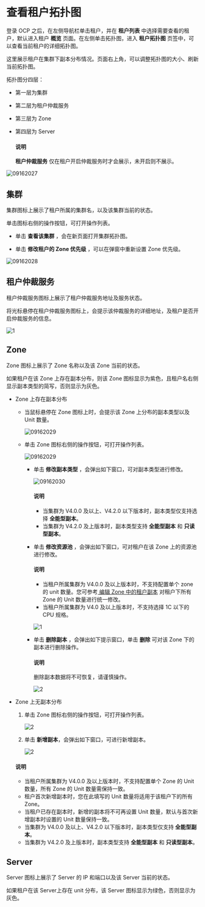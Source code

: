 # 查看租户拓扑图

登录 OCP 之后，在左侧导航栏单击租户，并在 **租户列表** 中选择需要查看的租户，默认进入租户 **概览** 页面。在左侧单击拓扑图，进入 **租户拓扑图** 页签中，可以查看当前租户的详细拓扑图。

这里展示租户在集群下副本分布情况。页面右上角，可以调整拓扑图的大小、刷新当前拓扑图。

拓扑图分四层：

* 第一层为集群

* 第二层为租户仲裁服务

* 第三层为 Zone

* 第四层为 Server

  <main id="notice" type='explain'>
  <h4>说明</h4>
  <p><b>租户仲裁服务</b> 仅在租户开启仲裁服务时才会展示，未开启则不展示。</p>
  </main>

![09162027](https://obbusiness-private.oss-cn-shanghai.aliyuncs.com/doc/img/ocp/410/%E7%A7%9F%E6%88%B7%E6%8B%93%E6%89%91%E5%9B%BE.png)

## 集群

集群图标上展示了租户所属的集群名，以及该集群当前的状态。

单击图标右侧的操作按钮，可打开操作列表。

* 单击 **查看该集群** ，会在新页面打开集群拓扑图。

* 单击 **修改租户的 Zone 优先级** ，可以在弹窗中重新设置 Zone 优先级。

![09162028](https://help-static-aliyun-doc.aliyuncs.com/assets/img/zh-CN/3260562361/p327427.png)

## 租户仲裁服务

租户仲裁服务图标上展示了租户仲裁服务地址及服务状态。

将光标悬停在租户仲裁服务图标上，会提示该仲裁服务的详细地址，及租户是否开启仲裁服务的信息。

![1](https://obbusiness-private.oss-cn-shanghai.aliyuncs.com/doc/img/ocp/410/%E7%A7%9F%E6%88%B7%E6%8B%93%E6%89%91%E5%8D%95%E5%9B%BE.png)

## Zone

Zone 图标上展示了 Zone 名称以及该 Zone 当前的状态。

如果租户在该 Zone 上存在副本分布，则该 Zone 图标显示为紫色，且租户名右侧显示副本类型的简写，否则显示为灰色。

* Zone 上存在副本分布

  * 当鼠标悬停在 Zone 图标上时，会提示该 Zone 上分布的副本类型以及 Unit 数量。

    ![09162029](https://help-static-aliyun-doc.aliyuncs.com/assets/img/zh-CN/4260562361/p327431.png)
  
  * 单击 Zone 图标右侧的操作按钮，可打开操作列表。

    ![09162029](https://help-static-aliyun-doc.aliyuncs.com/assets/img/zh-CN/4260562361/p327429.png)
  
    * 单击 **修改副本类型** ，会弹出如下窗口，可对副本类型进行修改。

      ![09162030](https://help-static-aliyun-doc.aliyuncs.com/assets/img/zh-CN/4260562361/p327432.png)

      <main id="notice" type='explain'>
      <h4>说明</h4>
      <p><ul><li>当集群为 V4.0.0 及以上、V4.2.0 以下版本时，副本类型仅支持选择 <b>全能型副本</b>。</li><li>当集群为 V4.2.0 及上版本时，副本类型支持 <b>全能型副本</b> 和 <b>只读型副本</b>。</li></ul></p>
      </main>

    * 单击 **修改资源池** ，会弹出如下窗口，可对租户在该 Zone 上的资源池进行修改。
  
      <main id="notice" type='explain'>
      <h4>说明</h4>
      <p><ul><li>当租户所属集群为 V4.0.0 及以上版本时，不支持配置单个 zone 的 unit 数量。您可参考<a href="../1000.manage-tenant-replica/300.edit-a-replica-of-a-tenant-in-a-private-zone.md"> 编辑 Zone 中的租户副本</a> 对租户下所有 Zone 的 Unit 数量进行统一修改。</li><li>当租户所属集群为 V4.0 及以上版本时，不支持选择 1C 以下的 CPU 规格。</li></ul></p>
      </main>
  
      ![1](https://obbusiness-private.oss-cn-shanghai.aliyuncs.com/doc/img/ocp/401/%E4%BF%AE%E6%94%B9%E8%B5%84%E6%BA%90%E6%B1%A01.png)

    * 单击 **删除副本** ，会弹出如下提示窗口，单击 **删除** 可对该 Zone 下的副本进行删除操作。

      <main id="notice" type='explain'>
      <h4>说明</h4>
      <p>删除副本数据将不可恢复，请谨慎操作。</p>
      </main>
  
      ![2](https://obbusiness-private.oss-cn-shanghai.aliyuncs.com/doc/img/ocp/%E5%88%A0%E9%99%A4%E5%89%AF%E6%9C%AC.png)

* Zone 上无副本分布

  1. 单击 Zone 图标右侧的操作按钮，可打开操作列表。

     ![2](https://obbusiness-private.oss-cn-shanghai.aliyuncs.com/doc/img/ocp/%E6%96%B0%E5%A2%9E%E5%89%AF%E6%9C%AC2.png)

  2. 单击 **新增副本**，会弹出如下窗口，可进行新增副本。

     ![2](https://obbusiness-private.oss-cn-shanghai.aliyuncs.com/doc/img/ocp/%E6%96%B0%E5%A2%9E%E5%89%AF%E6%9C%AC3.png)

    <main id="notice" type='explain'>
    <h4>说明</h4>
    <p><ul><li>当租户所属集群为 V4.0.0 及以上版本时，不支持配置单个 Zone 的 Unit 数量，所有 Zone 的 Unit 数量需保持一致。</li><li>租户首次新增副本时，您在此填写的 Unit 数量将适用于该租户下的所有 Zone。</li><li>当租户已存在副本时，新增的副本将不可再设置 Unit 数量，默认与首次新增副本时设置的 Unit 数量保持一致。<li>当集群为 V4.0.0 及以上、V4.2.0 以下版本时，副本类型仅支持 <b>全能型副本</b>。</li><li>当集群为 V4.2.0 及上版本时，副本类型支持 <b>全能型副本</b> 和 <b>只读型副本</b>。</li></ul></p>
    </main>

## Server

Server 图标上展示了 Server 的 IP 和端口以及该 Server 当前的状态。

如果租户在该 Server上存在 unit 分布，该 Server 图标显示为绿色，否则显示为灰色。
